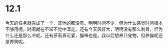 # 12.1



今天的任务就完成了一个，其他的都没有。明明时间不少，但为什么感觉时间根本不够用呢。时间就在不知不觉中溜走。还有今天风好大，明明没有那么刺骨，但为什么还是那么冷呢。还有萝莉真可爱，猫咪也是。我以后想养只宠物，但养猫呢还是养狗呢。
